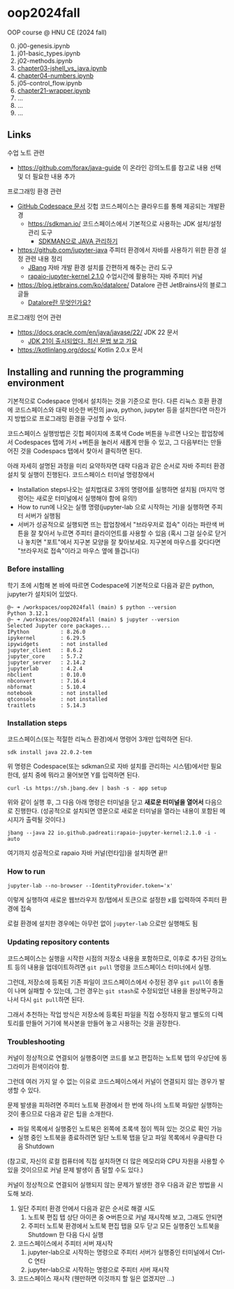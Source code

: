 # oop2024fall
OOP course @ HNU CE (2024 fall)

0. j00-genesis.ipynb
1. j01-basic_types.ipynb
1. j02-methods.ipynb
1. [chapter03-jshell_vs_java.ipynb](https://github.com/forax/java-guide/blob/master/jupyter/chapter03-jshell_vs_java.ipynb)
1. [chapter04-numbers.ipynb](https://github.com/forax/java-guide/blob/master/jupyter/chapter04-numbers.ipynb)
1. j05-control_flow.ipynb
1. [chapter21-wrapper.ipynb](https://github.com/forax/java-guide/blob/master/jupyter/chapter21-wrapper.ipynb)
1. ...
1. ...
1. ...

## Links
수업 노트 관련
  - https://github.com/forax/java-guide 이 온라인 강의노트를 참고로 내용 선택 및 더 필요한 내용 추가

프로그래밍 환경 관련
  - [GitHub Codespace 문서](https://docs.github.com/ko/codespaces) 깃헙 코드스페이스는 클라우드를 통해 제공되는 개발환경
    - https://sdkman.io/ 코드스페이스에서 기본적으로 사용하는 JDK 설치/설정 관리 도구
      - [SDKMAN으로 JAVA 관리하기](https://steady-hello.tistory.com/134)
  - https://github.com/jupyter-java 주피터 환경에서 자바를 사용하기 위한 환경 설정 관련 내용 정리
    - [JBang](https://www.jbang.dev/) 자바 개발 환경 설치를 간편하게 해주는 관리 도구
    - [rapaio-jupyter-kernel 2.1.0](https://github.com/padreati/rapaio-jupyter-kernel/tree/2ce7a0c8dde6f35af2a276f14afff4ff998275f1) 수업시간에 활용하는 자바 주피터 커널
  - https://blog.jetbrains.com/ko/datalore/ Datalore 관련 JetBrains사의 블로그 글들
    - [Datalore란 무엇인가요?](https://blog.jetbrains.com/ko/datalore/2020/11/02/what-is-datalore/)

프로그래밍 언어 관련
  - https://docs.oracle.com/en/java/javase/22/ JDK 22 문서
    - [JDK 21이 출시되었다. 최신 문법 보고 가요](https://velog.io/@dongvelop/JDK-21%EC%9D%B4-%EC%B6%9C%EC%8B%9C%EB%90%98%EC%97%88%EB%8B%A4.-%EC%B5%9C%EC%8B%A0-%EB%AC%B8%EB%B2%95%EC%9D%80-%EC%82%B4%ED%8E%B4%EB%B4%90%EC%95%BC%EC%A7%80) 
  - https://kotlinlang.org/docs/ Kotlin 2.0.x 문서

## Installing and running the programming environment
기본적으로 Codespace 안에서 설치하는 것을 기준으로 한다.
다른 리눅스 호환 환경에 코드스페이스와 대략 비슷한 버전의 java, python, jupyter 등을 설치한다면 마찬가지 방법으로 프로그래밍 환경을 구성할 수 있다.

코드스페이스 실행방법은 깃헙 페이지에 초록색 Code 버튼을 누르면 나오는 팝업창에서 Codespaces 탭에 가서 +버튼을 눌러서 새롭게 만들 수 있고, 그 다음부터는 만들어진 것을 Codespacs 탭에서 찾아서 클릭하면 된다.

아래 자세히 설명된 과정을 미리 요약하자면 대략 다음과 같은 순서로 자바 주피터 환경 설치 및 실행이 진행된다.
코드스페이스 터미널 명령창에서
- Installation steps나오는 설치법대로 3개의 명령어를 실행하면 설치됨
  (마지막 명령어는 새로운 터미널에서 실행해야 함에 유의!)
- How to run에 나오는 실행 명령(jupyter-lab 으로 시작하는 거)을 실행하면 주피터 서버가 실행됨
- 서버가 성공적으로 실행되면 뜨는 팝업창에서 "브라우저로 접속" 이라는 파란색 버튼을 잘 찾아서 누르면 주피터 클라이언트를 사용할 수 있음
  (혹시 그걸 실수로 닫거나 놓치면 "포트"에서 지구본 모양을 잘 찾아보세요. 지구본에 마우스를 갖다다면 "브라우저로 접속"이라고 마우스 옆에 뜰겁니다)

### Before installing
학기 초에 시험해 본 바에 따르면 Codespace에 기본적으로 다음과 같은 python, jupyter가 설치되어 있었다.
```
@~ ➜ /workspaces/oop2024fall (main) $ python --version
Python 3.12.1
@~ ➜ /workspaces/oop2024fall (main) $ jupyter --version
Selected Jupyter core packages...
IPython          : 8.26.0
ipykernel        : 6.29.5
ipywidgets       : not installed
jupyter_client   : 8.6.2
jupyter_core     : 5.7.2
jupyter_server   : 2.14.2
jupyterlab       : 4.2.4
nbclient         : 0.10.0
nbconvert        : 7.16.4
nbformat         : 5.10.4
notebook         : not installed
qtconsole        : not installed
traitlets        : 5.14.3
```
   
### Installation steps
코드스페이스(또는 적절한 리눅스 환경)에서 명령어 3개만 입력하면 된다.
```
sdk install java 22.0.2-tem
```
위 명령은 Codespace(또는 sdkman으로 자바 설치를 관리하는 시스템)에서만 필요한데, 설치 중에 뭐라고 물어보면 Y를 입력하면 된다.

```
curl -Ls https://sh.jbang.dev | bash -s - app setup
```
위와 같이 실행 후, 그 다음 아래 명령은 터미널을 닫고 **새로운 터미널을 열어서** 다음으로 진행한다.
(성공적으로 설치되면 영문으로 새로운 터미널을 열라는 내용이 포함된 메시지가 출력될 것이다.)

```
jbang --java 22 io.github.padreati:rapaio-jupyter-kernel:2.1.0 -i -auto
```

여기까지 성공적으로 rapaio 자바 커널(런타임)을 설치하면 끝!!

### How to run
```
jupyter-lab --no-browser --IdentityProvider.token='x'
```
이렇게 실행하여 새로운 웹브라우저 창/탭에서 토큰으로 설정한 x를 입력하여 주피터 환경에 접속

로컬 환경에 설치한 경우에는 아무런 없이 `jupyter-lab` 으로만 실행해도 됨

### Updating repository contents
코드스페이스는 실행을 시작한 시점의 저장소 내용을 포함하므로, 이후로 추가된 강의노트 등의 내용을 업데이트하려면 `git pull` 명령을 코드스페이스 터미너에서 실행.

그런데, 저장소에 등록된 기존 파일이 코드스페이스에서 수정된 경우  `git pull`이 충돌이 나며 실패할 수 있는데, 그런 경우는 `git stash`로 수정되었던 내용을 원상복구하고 나서 다시 `git pull`하면 된다.

그래서 추천하는 작업 방식은 저장소에 등록된 파일을 직접 수정하지 말고 별도의 디렉토리를 만들어 거기에 복사본을 만들어 놓고 사용하는 것을 권장한다.

### Troubleshooting
커널이 정상적으로 연결되어 실행중이면 코드를 보고 편집하는 노트북 탭의 우상단에 동그라미가 흰색이라야 함.

그런데 여러 가지 알 수 없는 이유로 코드스페이스에서 커널이 연결되지 않는 경우가 발생할 수 있다.

문제 발생을 피하려면 주피터 노트북 환경에서 한 번에 하나의 노트북 파일만 실행하는 것이 좋으므로 다음과 같은 팁을 소개한다.
  - 파일 목록에서 실행중인 노트북은 왼쪽에 초록색 점이 찍혀 있는 것으로 확인 가능
  - 실행 중인 노트북을 종료하려면 일단 노트북 탭을 닫고 파일 목록에서 우클릭한 다음 Shutdown

(참고로, 자신의 로컬 컴퓨터에 직접 설치하면 더 많은 메모리와 CPU 자원을 사용할 수 있을 것이으므로 커널 문제 발생이 좀 덜할 수도 있다.)

커널이 정상적으로 연결되어 실행되지 않는 문제가 발생한 경우 다음과 같은 방법을 시도해 보라.
1. 일단 주피터 환경 안에서 다음과 같은 순서로 해결 시도
   1. 노트북 편집 탭 상단 아이콘 중 ⟳버튼으로 커널 재시작해 보고, 그래도 안되면
   1. 주피터 노트북 환경에서 노트북 편집 탭을 모두 닫고 모든 실행중인 노트북을 Shutdown 한 다음 다시 실행
1. 코드스페이스에서 주피터 서버 재시작
   1. jupyter-lab으로 시작하는 명령으로 주피터 서버가 실행중인 터미널에서 Ctrl-C 연타
   2. jupyter-lab으로 시작하는 명령으로 주피터 서버 재시작
3. 코드스페이스 재시작 (웬만하면 이것까지 할 일은 없겠지만 ...)
